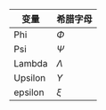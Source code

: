 |变量|希腊字母|
|-----|-----|
|Phi|$\Phi$|
|Psi|$\Psi$|
|Lambda|$\Lambda$|
|Upsilon|$\Upsilon$|
|epsilon|$\xi$|